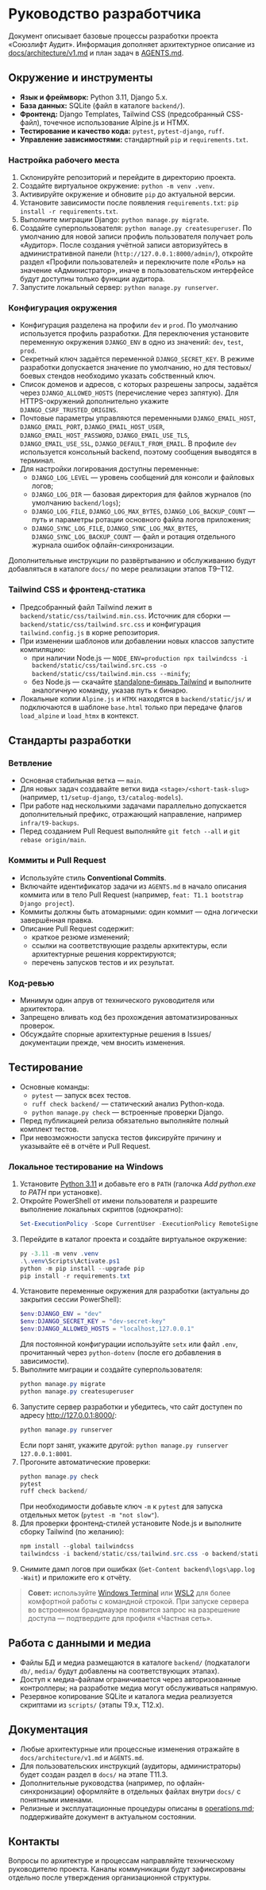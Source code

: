 # Руководство разработчика

Документ описывает базовые процессы разработки проекта «Союзлифт Аудит». Информация дополняет архитектурное описание из [docs/architecture/v1.md](../architecture/v1.md) и план задач в [AGENTS.md](../../AGENTS.md).

## Окружение и инструменты

- **Язык и фреймворк:** Python 3.11, Django 5.x.
- **База данных:** SQLite (файл в каталоге `backend/`).
- **Фронтенд:** Django Templates, Tailwind CSS (предсобранный CSS-файл), точечное использование Alpine.js и HTMX.
- **Тестирование и качество кода:** `pytest`, `pytest-django`, `ruff`.
- **Управление зависимостями:** стандартный `pip` и `requirements.txt`.

### Настройка рабочего места

1. Склонируйте репозиторий и перейдите в директорию проекта.
2. Создайте виртуальное окружение: `python -m venv .venv`.
3. Активируйте окружение и обновите `pip` до актуальной версии.
4. Установите зависимости после появления `requirements.txt`: `pip install -r requirements.txt`.
5. Выполните миграции Django: `python manage.py migrate`.
6. Создайте суперпользователя: `python manage.py createsuperuser`.
   По умолчанию для новой записи профиль пользователя получает роль «Аудитор».
   После создания учётной записи авторизуйтесь в административной панели
   (`http://127.0.0.1:8000/admin/`), откройте раздел «Профили пользователей» и
   переключите поле «Роль» на значение «Администратор», иначе в пользовательском
   интерфейсе будут доступны только функции аудитора.
7. Запустите локальный сервер: `python manage.py runserver`.

### Конфигурация окружения

- Конфигурация разделена на профили `dev` и `prod`. По умолчанию используется профиль разработки. Для переключения установите переменную окружения `DJANGO_ENV` в одно из значений: `dev`, `test`, `prod`.
- Секретный ключ задаётся переменной `DJANGO_SECRET_KEY`. В режиме разработки допускается значение по умолчанию, но для тестовых/боевых стендов необходимо указать собственный ключ.
- Список доменов и адресов, с которых разрешены запросы, задаётся через `DJANGO_ALLOWED_HOSTS` (перечисление через запятую). Для HTTPS-окружений дополнительно укажите `DJANGO_CSRF_TRUSTED_ORIGINS`.
- Почтовые параметры управляются переменными `DJANGO_EMAIL_HOST`, `DJANGO_EMAIL_PORT`, `DJANGO_EMAIL_HOST_USER`, `DJANGO_EMAIL_HOST_PASSWORD`, `DJANGO_EMAIL_USE_TLS`, `DJANGO_EMAIL_USE_SSL`, `DJANGO_DEFAULT_FROM_EMAIL`. В профиле `dev` используется консольный backend, поэтому сообщения выводятся в терминал.
- Для настройки логирования доступны переменные:
  - `DJANGO_LOG_LEVEL` — уровень сообщений для консоли и файловых логов;
  - `DJANGO_LOG_DIR` — базовая директория для файлов журналов (по умолчанию `backend/logs`);
  - `DJANGO_LOG_FILE`, `DJANGO_LOG_MAX_BYTES`, `DJANGO_LOG_BACKUP_COUNT` — путь и параметры ротации основного файла логов приложения;
  - `DJANGO_SYNC_LOG_FILE`, `DJANGO_SYNC_LOG_MAX_BYTES`, `DJANGO_SYNC_LOG_BACKUP_COUNT` — файл и ротация отдельного журнала ошибок офлайн-синхронизации.

Дополнительные инструкции по развёртыванию и обслуживанию будут добавляться в каталоге `docs/` по мере реализации этапов T9–T12.

### Tailwind CSS и фронтенд-статика

- Предсобранный файл Tailwind лежит в `backend/static/css/tailwind.min.css`. Источник для сборки — `backend/static/css/tailwind.src.css` и конфигурация `tailwind.config.js` в корне репозитория.
- При изменении шаблонов или добавлении новых классов запустите компиляцию:
  - при наличии Node.js — `NODE_ENV=production npx tailwindcss -i backend/static/css/tailwind.src.css -o backend/static/css/tailwind.min.css --minify`;
  - без Node.js — скачайте [standalone-бинарь Tailwind](https://github.com/tailwindlabs/tailwindcss/releases) и выполните аналогичную команду, указав путь к бинарю.
- Локальные копии `Alpine.js` и `HTMX` находятся в `backend/static/js/` и подключаются в шаблоне `base.html` только при передаче флагов `load_alpine` и `load_htmx` в контекст.

## Стандарты разработки

### Ветвление

- Основная стабильная ветка — `main`.
- Для новых задач создавайте ветки вида `<stage>/<short-task-slug>` (например, `t1/setup-django`, `t3/catalog-models`).
- При работе над несколькими задачами параллельно допускается дополнительный префикс, отражающий направление, например `infra/t9-backups`.
- Перед созданием Pull Request выполняйте `git fetch --all` и `git rebase origin/main`.

### Коммиты и Pull Request

- Используйте стиль **Conventional Commits**.
- Включайте идентификатор задачи из `AGENTS.md` в начало описания коммита или в тело Pull Request (например, `feat: T1.1 bootstrap Django project`).
- Коммиты должны быть атомарными: один коммит — одна логически завершённая правка.
- Описание Pull Request содержит:
  - краткое резюме изменений;
  - ссылки на соответствующие разделы архитектуры, если архитектурные решения корректируются;
  - перечень запусков тестов и их результат.

### Код-ревью

- Минимум один апрув от технического руководителя или архитектора.
- Запрещено вливать код без прохождения автоматизированных проверок.
- Обсуждайте спорные архитектурные решения в Issues/документации прежде, чем вносить изменения.

## Тестирование

- Основные команды:
  - `pytest` — запуск всех тестов.
  - `ruff check backend/` — статический анализ Python-кода.
  - `python manage.py check` — встроенные проверки Django.
- Перед публикацией релиза обязательно выполняйте полный комплект тестов.
- При невозможности запуска тестов фиксируйте причину и указывайте её в отчёте и Pull Request.

### Локальное тестирование на Windows

1. Установите [Python 3.11](https://www.python.org/downloads/windows/) и добавьте его в `PATH` (галочка *Add python.exe to PATH* при установке).
2. Откройте PowerShell от имени пользователя и разрешите выполнение локальных скриптов (однократно):
   ```powershell
   Set-ExecutionPolicy -Scope CurrentUser -ExecutionPolicy RemoteSigned
   ```
3. Перейдите в каталог проекта и создайте виртуальное окружение:
   ```powershell
   py -3.11 -m venv .venv
   .\.venv\Scripts\Activate.ps1
   python -m pip install --upgrade pip
   pip install -r requirements.txt
   ```
4. Установите переменные окружения для разработки (актуальны до закрытия сессии PowerShell):
   ```powershell
   $env:DJANGO_ENV = "dev"
   $env:DJANGO_SECRET_KEY = "dev-secret-key"
   $env:DJANGO_ALLOWED_HOSTS = "localhost,127.0.0.1"
   ```
   Для постоянной конфигурации используйте `setx` или файл `.env`, прочитанный через `python-dotenv` (после его добавления в зависимости).
5. Выполните миграции и создайте суперпользователя:
   ```powershell
   python manage.py migrate
   python manage.py createsuperuser
   ```
6. Запустите сервер разработки и убедитесь, что сайт доступен по адресу <http://127.0.0.1:8000/>:
   ```powershell
   python manage.py runserver
   ```
   Если порт занят, укажите другой: `python manage.py runserver 127.0.0.1:8001`.
7. Прогоните автоматические проверки:
   ```powershell
   python manage.py check
   pytest
   ruff check backend/
   ```
   При необходимости добавьте ключ `-m` к `pytest` для запуска отдельных меток (`pytest -m "not slow"`).
8. Для проверки фронтенд-стилей установите Node.js и выполните сборку Tailwind (по желанию):
   ```powershell
   npm install --global tailwindcss
   tailwindcss -i backend/static/css/tailwind.src.css -o backend/static/css/tailwind.min.css --minify
   ```
9. Снимите дамп логов при ошибках (`Get-Content backend\logs\app.log -Wait`) и приложите его к отчёту.

> **Совет:** используйте [Windows Terminal](https://aka.ms/terminal) или [WSL2](https://learn.microsoft.com/windows/wsl/) для более комфортной работы с командной строкой. При запуске сервера во встроенном брандмауэре появится запрос на разрешение доступа — подтвердите для профиля «Частная сеть».

## Работа с данными и медиа

- Файлы БД и медиа размещаются в каталоге `backend/` (подкаталоги `db/`, `media/` будут добавлены на соответствующих этапах).
- Доступ к медиа-файлам ограничивается через авторизованные контроллеры; на разработке медиа могут обслуживаться напрямую.
- Резервное копирование SQLite и каталога медиа реализуется скриптами из `scripts/` (этапы T9.x, T12.x).

## Документация

- Любые архитектурные или процессные изменения отражайте в `docs/architecture/v1.md` и `AGENTS.md`.
- Для пользовательских инструкций (аудиторы, администраторы) будет создан раздел в `docs/` на этапе T11.3.
- Дополнительные руководства (например, по офлайн-синхронизации) оформляйте в отдельных файлах внутри `docs/` с понятными именами.
- Релизные и эксплуатационные процедуры описаны в [operations.md](operations.md); поддерживайте документ в актуальном состоянии.

## Контакты

Вопросы по архитектуре и процессам направляйте техническому руководителю проекта. Каналы коммуникации будут зафиксированы отдельно после утверждения организационной структуры.
